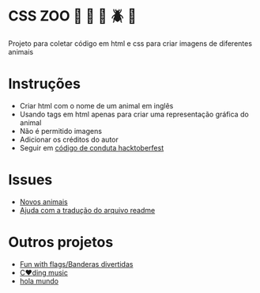 # CSS ZOO :pig: :frog: :bee: :beetle: :lion:

Projeto para coletar código em html e css para criar imagens de diferentes animais

# Instruções

+ Criar html com o nome de um animal em inglês
+ Usando tags em html apenas para criar uma representação gráfica do animal
+ Não é permitido imagens
+ Adicionar os créditos do autor
+ Seguir em [código de conduta hacktoberfest](https://docs.google.com/document/d/1gFKOhyUqMZzrZcbq8A_TpO5x9J9HK6agv70awCH8pyI/edit)

# Issues

+ [Novos animais](https://github.com/xaca/css_zoo/issues/2)
+ [Ajuda com a tradução do arquivo readme](https://github.com/xaca/css_zoo/issues/1) 

# Outros projetos

+ [Fun with flags/Banderas divertidas](https://github.com/xaca/juego_banderas)
+ [C:heart:ding music](https://github.com/xaca/coding-music)
+ [hola mundo](https://github.com/xaca/holamundo.co) 
